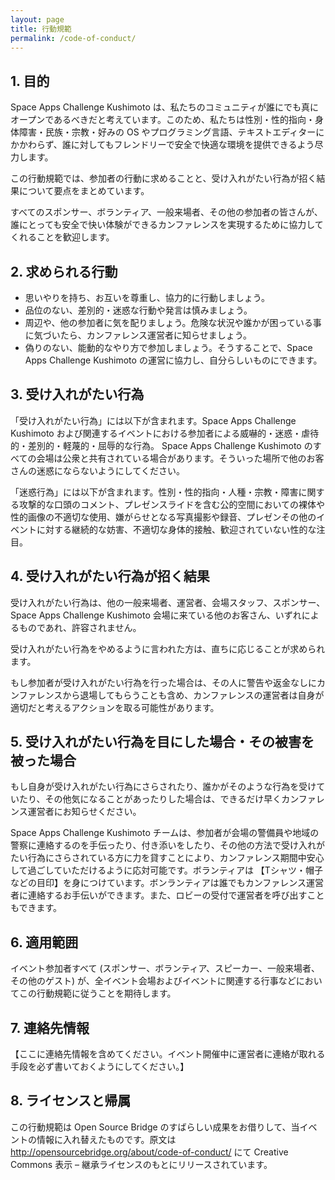 ```yaml
---
layout: page
title: 行動規範
permalink: /code-of-conduct/
---
```


## 1. 目的

Space Apps Challenge Kushimoto は、私たちのコミュニティが誰にでも真にオープンであるべきだと考えています。このため、私たちは性別・性的指向・身体障害・民族・宗教・好みの OS やプログラミング言語、テキストエディターにかかわらず、誰に対してもフレンドリーで安全で快適な環境を提供できるよう尽力します。

この行動規範では、参加者の行動に求めることと、受け入れがたい行為が招く結果について要点をまとめています。

すべてのスポンサー、ボランティア、一般来場者、その他の参加者の皆さんが、誰にとっても安全で快い体験ができるカンファレンスを実現するために協力してくれることを歓迎します。

## 2. 求められる行動

* 思いやりを持ち、お互いを尊重し、協力的に行動しましょう。
* 品位のない、差別的・迷惑な行動や発言は慎みましょう。
* 周辺や、他の参加者に気を配りましょう。危険な状況や誰かが困っている事に気づいたら、カンファレンス運営者に知らせましょう。
* 偽りのない、能動的なやり方で参加しましょう。そうすることで、Space Apps Challenge Kushimoto の運営に協力し、自分らしいものにできます。

## 3. 受け入れがたい行為

「受け入れがたい行為」には以下が含まれます。Space Apps Challenge Kushimoto および関連するイベントにおける参加者による威嚇的・迷惑・虐待的・差別的・軽蔑的・屈辱的な行為。 Space Apps Challenge Kushimoto のすべての会場は公衆と共有されている場合があります。そういった場所で他のお客さんの迷惑にならないようにしてください。

「迷惑行為」には以下が含まれます。性別・性的指向・人種・宗教・障害に関する攻撃的な口頭のコメント、プレゼンスライドを含む公的空間においての裸体や性的画像の不適切な使用、嫌がらせとなる写真撮影や録音、プレゼンその他のイベントに対する継続的な妨害、不適切な身体的接触、歓迎されていない性的な注目。

## 4. 受け入れがたい行為が招く結果

受け入れがたい行為は、他の一般来場者、運営者、会場スタッフ、スポンサー、Space Apps Challenge Kushimoto 会場に来ている他のお客さん、いずれによるものであれ、許容されません。

受け入れがたい行為をやめるように言われた方は、直ちに応じることが求められます。

もし参加者が受け入れがたい行為を行った場合は、その人に警告や返金なしにカンファレンスから退場してもらうことも含め、カンファレンスの運営者は自身が適切だと考えるアクションを取る可能性があります。

## 5. 受け入れがたい行為を目にした場合・その被害を被った場合

もし自身が受け入れがたい行為にさらされたり、誰かがそのような行為を受けていたり、その他気になることがあったりした場合は、できるだけ早くカンファレンス運営者にお知らせください。

Space Apps Challenge Kushimoto チームは、参加者が会場の警備員や地域の警察に連絡するのを手伝ったり、付き添いをしたり、その他の方法で受け入れがたい行為にさらされている方に力を貸すことにより、カンファレンス期間中安心して過ごしていただけるように応対可能です。ボランティアは 【Tシャツ・帽子などの目印】を身につけています。ボンランティアは誰でもカンファレンス運営者に連絡するお手伝いができます。また、ロビーの受付で運営者を呼び出すこともできます。

## 6. 適用範囲

イベント参加者すべて (スポンサー、ボランティア、スピーカー、一般来場者、その他のゲスト) が、全イベント会場およびイベントに関連する行事などにおいてこの行動規範に従うことを期待します。

## 7. 連絡先情報

【ここに連絡先情報を含めてください。イベント開催中に運営者に連絡が取れる手段を必ず書いておくようにしてください。】

## 8. ライセンスと帰属

この行動規範は Open Source Bridge のすばらしい成果をお借りして、当イベントの情報に入れ替えたものです。原文は http://opensourcebridge.org/about/code-of-conduct/ にて Creative Commons 表示 – 継承ライセンスのもとにリリースされています。